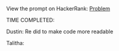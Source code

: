 View the prompt on HackerRank: [Problem](https://www.hackerrank.com/challenges/ctci-bubble-sort/problem?h_l=interview&playlist_slugs%5B%5D=interview-preparation-kit&playlist_slugs%5B%5D=sorting)

TIME COMPLETED:

Dustin: Re did to make code more readable

Talitha:
